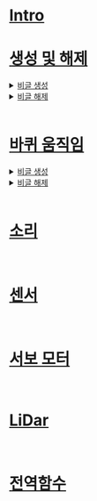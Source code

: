 # [Intro](https://github.com/tjdtnxx/Personal_tjdtn/wiki/Intro)



# [생성 및 해제](https://github.com/tjdtnxx/Personal_tjdtn/wiki/생성-및-해제)


<details>
    <summary>
        <a href="https://github.com/tjdtnxx/Personal_tjdtn/wiki/생성-및-해제#생성">
            비글 생성
        </a>
    </summary>

- [Beagle](https://github.com/tjdtnxx/Personal_tjdtn/wiki/생성-및-해제#beagle)
- [Beagle(index)](https://github.com/tjdtnxx/Personal_tjdtn/wiki/생성-및-해제#beagleindex)
- [Beagle(port_name)](https://github.com/tjdtnxx/Personal_tjdtn/wiki/생성-및-해제#beagleport_name)
- [Beagle(index, port_name)](https://github.com/tjdtnxx/Personal_tjdtn/wiki/생성-및-해제#beagleindexport_name)

</details>


<details>
    <summary>
        <a href = "https://github.com/tjdtnxx/Personal_tjdtn/wiki/생성-및-해제#해제">
        비글 해제
    </summary>

- [dispose()](https://github.com/tjdtnxx/Personal_tjdtn/wiki/생성-및-해제#dispose)
- [reset()](https://github.com/tjdtnxx/Personal_tjdtn/wiki/생성-및-해제#reset)

</details>










<br>

# [바퀴 움직임](https://github.com/tjdtnxx/Personal_tjdtn/wiki/바퀴-움직임)


<details>
    <summary>
        <a href="https://github.com/tjdtnxx/Personal_tjdtn/wiki/생성-및-해제#생성">
            비글 생성
        </a>
    </summary>

- [Beagle](https://github.com/tjdtnxx/Personal_tjdtn/wiki/생성-및-해제#beagle)
- [Beagle(index)](https://github.com/tjdtnxx/Personal_tjdtn/wiki/생성-및-해제#beagleindex)
- [Beagle(port_name)](https://github.com/tjdtnxx/Personal_tjdtn/wiki/생성-및-해제#beagleport_name)
- [Beagle(index, port_name)](https://github.com/tjdtnxx/Personal_tjdtn/wiki/생성-및-해제#beagleindexport_name)

</details>


<details>
    <summary>
        <a href = "https://github.com/tjdtnxx/Personal_tjdtn/wiki/생성-및-해제#해제">
        비글 해제
    </summary>

- [dispose()](https://github.com/tjdtnxx/Personal_tjdtn/wiki/생성-및-해제#dispose)
- [reset()](https://github.com/tjdtnxx/Personal_tjdtn/wiki/생성-및-해제#reset)

</details>



<br>

# [소리](https://github.com/tjdtnxx/Personal_tjdtn/wiki/소리)


<br>

# [센서](https://github.com/tjdtnxx/Personal_tjdtn/wiki/센서)


<br>

# [서보 모터](https://github.com/tjdtnxx/Personal_tjdtn/wiki/서보-모터)


<br>

# [LiDar](https://github.com/tjdtnxx/Personal_tjdtn/wiki/lidar)


<br>

# [전역함수](https://github.com/tjdtnxx/Personal_tjdtn/wiki/전역함수)


